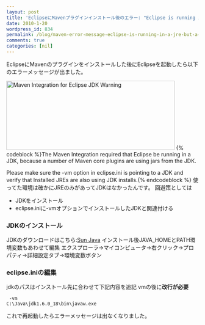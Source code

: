 ```yaml
---
layout: post
title: 'EclipseにMavenプラグインインストール後のエラー: "Eclipse is running in a JRE, but a JDK is required"'
date: 2010-1-20
wordpress_id: 834
permalink: /blog/maven-error-message-eclipse-is-running-in-a-jre-but-a-jdk-is-required
comments: true
categories: [nil]
---
```

EclipseにMavenのプラグインをインストールした後にEclipseを起動したら以下のエラーメッセージが出ました。

<a title="Maven Integration for Eclipse JDK Warning" rel="lightbox*pics834*" href="http://kinopyo.com/blog/wp-content/uploads/2010/01/MavenIntegrationforEclipseJDKWarning.jpg"><img class="attachment wp-att-835 " src="http://kinopyo.com/blog/wp-content/uploads/2010/01/MavenIntegrationforEclipseJDKWarning.jpg" alt="Maven Integration for Eclipse JDK Warning" width="441" height="181" /></a>
{% codeblock %}The Maven Integration required that Eclipse be running in a JDK,
because a number of Maven core plugins are using jars from the JDK.

Please make sure the -vm option in eclipse.ini is pointing to a JDK and
verify that Installed JREs are also using JDK installs.{% endcodeblock %}
使ってた環境は確かにJREのみがあってJDKはなかったんです。
回避策としては
+  JDKをインストール
+  eclipse.iniに-vmオプションでインストールしたJDKと関連付ける

### JDKのインストール
JDKのダウンロードはこちら:[Sun Java](http://java.sun.com)
インストール後JAVA_HOMEとPATH環境変数もあわせて編集
エクスプローラ→マイコンピュータ→右クリック→プロパティ→詳細設定タブ→環境変数ボタン

### eclipse.iniの編集
jdkのパスはインストール先に合わせて下記内容を追記
vmの後に<strong>改行が必要</strong>

```plain
 -vm
C:\Java\jdk1.6.0_18\bin\javaw.exe

```
これで再起動したらエラーメッセージは出なくなりました。
